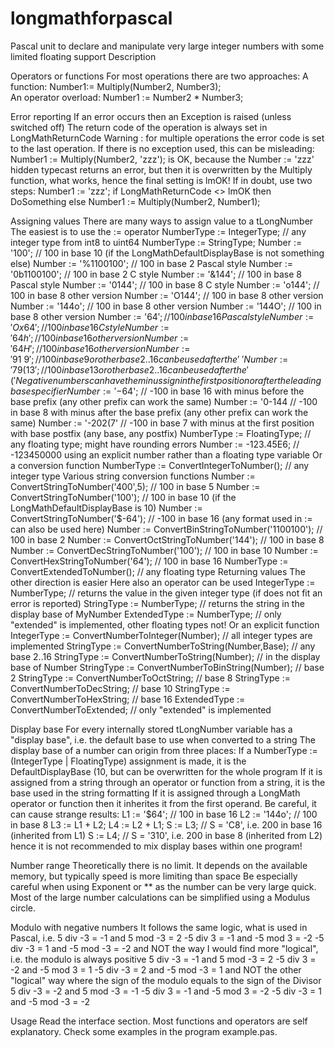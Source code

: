 # longmathforpascal
Pascal unit to declare and manipulate very large integer numbers with some limited floating support
  Description

  Operators or functions
    For most operations there are two approaches:
      A function: Number1:= Multiply(Number2, Number3);      
      An operator overload: Number1 := Number2 * Number3;      

  Error reporting
    If an error occurs then an Exception is raised (unless switched off)
    The return code of the operation is always set in LongMathReturnCode
      Warning : for multiple operations the error code is set to the last operation. If there is no exception used, this can be
        misleading:
        Number1 := Multiply(Number2, 'zzz'); is OK, because the Number := 'zzz' hidden typecast returns an error, but then it is
          overwritten by the Multiply function, what works, hence the final setting is lmOK!
      If in doubt, use two steps:
        Number1 := 'zzz';
        if LongMathReturnCode <> lmOK then
          DoSomething
        else
          Number1 := Multiply(Number2, Number1);

  Assigning values
    There are many ways to assign value to a tLongNumber
      The easiest is to use the := operator
        NumberType := IntegerType; // any integer type from int8 to uint64
        NumberType := StringType;
          Number := '100';       // 100 in base 10 (if the LongMathDefaultDisplayBase is not something else)
          Number := '%1100100';  // 100 in base 2 Pascal style
          Number := '0b1100100'; // 100 in base 2 C style
          Number := '&144';      // 100 in base 8 Pascal style
          Number := '0144';      // 100 in base 8 C style
          Number := 'o144';      // 100 in base 8 other version
          Number := 'O144';      // 100 in base 8 other version
          Number := '144o';      // 100 in base 8 other version
          Number := '144O';      // 100 in base 8 other version
          Number := '$64';       // 100 in base 16 Pascal style
          Number := 'Ox64';      // 100 in base 16 C style
          Number := '64h';       // 100 in base 16 other version
          Number := '64H';       // 100 in base 16 other version
          Number := '91~9';      // 100 in base 9  or other base 2..16 can be used after the '~'
          Number := '79(13';     // 100 in base 13 or other base 2..16 can be used after the '('
        Negative numbers can have the minus sign in the first position or after the leading base specifier
          Number := '-$64';      // -100 in base 16 with minus before the base prefix (any other prefix can work the same)
          Number := '0-144       // -100 in base 8 with minus after the base prefix (any other prefix can work the same)
          Number := '-202(7'     // -100 in base 7 with minus at the first position with base postfix (any base, any postfix)
        NumberType := FloatingType; // any floating type; might have rounding errors
          Number := -123.45E6;   // -123450000 using an explicit number rather than a floating type variable
      Or a conversion function
        NumberType := ConvertIntegerToNumber(); // any integer type
        Various string conversion functions
          Number := ConvertStringToNumber('400',5);      // 100 in base 5
          Number := ConvertStringToNumber('100');        // 100 in base 10 (if the LongMathDefaultDisplayBase is 10)
          Number := ConvertStringToNumber('$-64');       // -100 in base 16 (any format used in := can also be used here)
          Number := ConvertBinStringToNumber('1100100'); // 100 in base 2
          Number := ConvertOctStringToNumber('144');     // 100 in base 8
          Number := ConvertDecStringToNumber('100');     // 100 in base 10
          Number := ConvertHexStringToNumber('64');      // 100 in base 16
        NumberType := ConvertExtendedToNumber(); // any floating type
  Returning values
    The other direction is easier
      Here also an operator can be used
        IntegerType  := NumberType; // returns the value in the given integer type (if does not fit an error is reported)
        StringType   := NumberType; // returns the string in the display base of MyNumber
        ExtendedType := NumberType; // only "extended" is implemented, other floating types not!
      Or an explicit function
        IntegerType  := ConvertNumberToInteger(Number);     // all integer types are implemented
        StringType   := ConvertNumberToString(Number,Base); // any base 2..16
        StringType   := ConvertNumberToString(Number);      // in the display base of Number
        StringType   := ConvertNumberToBinString(Number);   // base 2
        StringType   := ConvertNumberToOctString;           // base 8
        StringType   := ConvertNumberToDecString;           // base 10
        StringType   := ConvertNumberToHexString;           // base 16
        ExtendedType := ConvertNumberToExtended;            // only "extended" is implemented

  Display base
    For every internally stored tLongNumber variable has a "display base", i.e. the default base to use when converted to a string
    The display base of a number can origin from three places:
      If a NumberType := (IntegerType | FloatingType) assignment is made, it is the DefaultDisplayBase (10,
        but can be overwritten for the whole program
      If it is assigned from a string through an operator or function from a string, it is the base used in the string formatting
      If it is assigned through a LongMath operator or function then it inherites it from the first operand. Be careful, it can
        cause strange results:
          L1 := '$64';  // 100 in base 16
          L2 := '144o'; // 100 in base 8
          L3 := L1 + L2;
          L4 := L2 + L1;
          S := L3;      // S = 'C8', i.e. 200 in base 16 (inherited from L1)
          S := L4;      // S = '310', i.e. 200 in base 8 (inherited from L2)
        hence it is not recommended to mix display bases within one program!

  Number range
    Theoretically there is no limit. It depends on the available memory, but typically speed is more limiting than space
    Be especially careful when using Exponent or ** as the number can be very large quick.
    Most of the large number calculations can be simplified using a Modulus circle.

  Modulo with negative numbers
    It follows the same logic, what is used in Pascal, i.e.
       5 div -3 = -1 and  5 mod -3 =  2
      -5 div  3 = -1 and -5 mod  3 = -2
      -5 div -3 =  1 and -5 mod -3 = -2
    and NOT the way I would find more "logical", i.e. the modulo is always positive
       5 div -3 = -1 and  5 mod -3 =  2
      -5 div  3 = -2 and -5 mod  3 =  1
      -5 div -3 =  2 and -5 mod -3 =  1
    and NOT the other "logical" way where the sign of the modulo equals to the sign of the Divisor
       5 div -3 = -2 and  5 mod -3 = -1
      -5 div  3 = -1 and -5 mod  3 = -2
      -5 div -3 =  1 and -5 mod -3 = -2

  Usage
    Read the interface section. Most functions and operators are self explanatory.
    Check some examples in the program example.pas.


